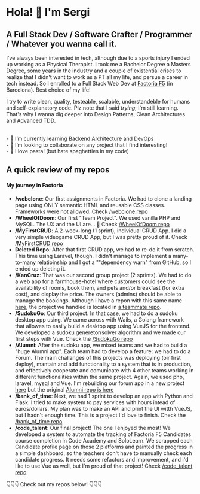 # Hola! 👋 I'm Sergi
## A Full Stack Dev / Software Crafter / Programmer / Whatever you wanna call it. 
I've always been interested in tech, although due to a sports injury I ended up working as a Physical Therapist. I took me a Bachelor Degree a Masters Degree, some years in the industry and a couple of existential crises to realize that I didn't want to work as a PT all my life, and persue a career in tech instead. So I enrolled to a Full Stack Web Dev at [Factoria F5](http://www.factoriaf5.org/) (in Barcelona). Best choice of my life!
</br>

I try to write clean, quality, testeable, scalable, understandeble for humans and self-explanatory code. Plz note that I said *trying*; I'm still learning. That's why I wanna dig deeper into Design Patterns, Clean Architectures and Advanced TDD. 

<br>
- 🌱 I’m currently learning Backend Architecture and DevOps </br>
- 👯 I’m looking to collaborate on any project that I find interesting! </br>
- 🍝 I love pasta! (but hate spaghetties in my code) </br>

## A quick review of my repos

#### My journey in Factoria
- **/webclone**: Our first assignments in Factoria. We had to clone a landing page using ONLY semantic HTML and reusable CSS classes. Frameworks were not allowed. Check [/webclone repo](https://github.com/solive93/webclone) </br>
- **/WheelOfDoom**: Our first "Team Project". We used vanilla PHP and MySQL. The UX and the UI are... :hankey: Check [/WheelOfDoom repo](https://github.com/solive93/WheelOfDoom)
- **/MyFirstCRUD**: A 2-week-long (1 sprint), individual CRUD App. I did a very simple videogame CRUD App, but I was pretty proud of it. Check [/MyFirstCRUD repo](https://github.com/solive93/MyFirstCRUD) </br>
- **Deleted Repo**: After that first CRUD app, we had to re-do it from scratch. This time using Laravel, though. I didn't manage to implement a many-to-many relatioinship and I got a ""dependency warn" from GitHub, so I ended up deleting it. </br>
- **/KanCruz**: That was our second group project (2 sprints). We had to do a web app for a farmhouse-hotel where customers could see the availability of rooms, book them, and pets and/or breakfast (for extra cost), and display the price. The owners (admins) should be able to manage the bookings. Although I have a repon with this same name [here](https://github.com/solive93/KanCruz), the project we handled is located in [a teammate repo](https://github.com/Alejandroacho/KanCruz). </br>
- **/SudokuGo**: Our third project. In that case, we had to do a sudoku desktop app using. We came across with Wails, a Golang framework that allowes to easily build a desktop app using VueJS for the frontend. We developed a sudoku generetor/solver algorithm and we made our first steps with Vue. Check the [/SudokuGo repo](https://github.com/solive93/SudokuGo) </br>
- **/Alumni**: After the sudoku app, we mixed teams and we had to build a "huge Alumni app". Each team had to develop a feature: we had to do a Forum. The main challanges of this projects was deploying (oir first deploy), mantain and add functionality to a system that is in production, and effectively cooperate and comunicate with 4 other teams working in different functionalities within the same project. Again, we used php, laravel, mysql and Vue. I'm rebuilding our forum app in a new project [here](https://github.com/solive93/forum) but the original [Alumni repo is here](https://github.com/solive93/Alumni) </br>
- **/bank_of_time**: Next, we had 1 sprint to develop an app with Python and Flask. I tried to make system to pay services with hours intead of euros/dollars. My plan was to make an API and print the UI witth VueJS, but I hadn't enough time. This is a project I'd love to finish. Check the [/bank_of_time repo](https://github.com/solive93/bank_of_time) </br>
- **/code_talent**: Our final project! The one I enjoyed the most! We developed a system to automate the tracking of Factoria F5 Candidates course completion in Code Academy and SoloLearn. We scrapped each Candidate profile page on those 2 platforms and painted the progress in a simple dashboard, so the teachers don't have to manually check each candidate progress. It needs some refactors and improvement, and I'd like to use Vue as well, but I'm proud of that project! Check [/code_talent repo](https://github.com/solive93/code_talent) </br>

👇👇👇 Check out my repos below! 👇👇👇
